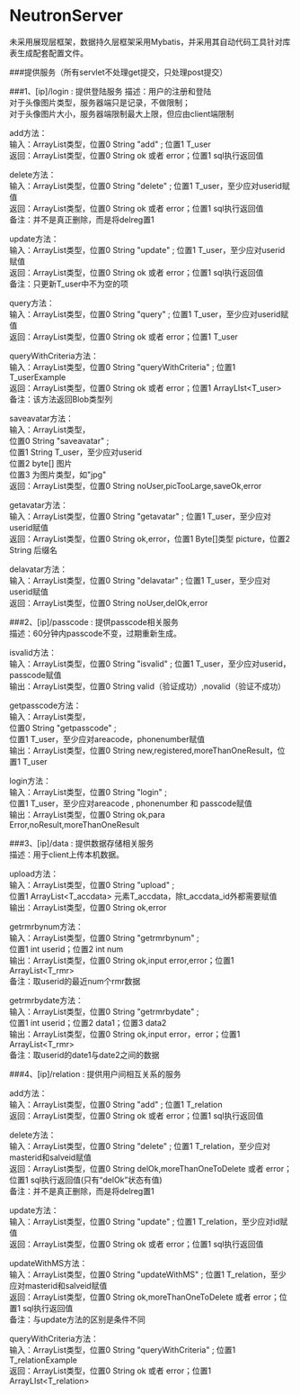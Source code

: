 NeutronServer
==========================================
未采用展现层框架，数据持久层框架采用Mybatis，并采用其自动代码工具针对库表生成配套配置文件。</p>

###提供服务（所有servlet不处理get提交，只处理post提交）

###1、[ip]/login : 提供登陆服务
   描述：用户的注册和登陆       
         对于头像图片类型，服务器端只是记录，不做限制；      
         对于头像图片大小，服务器端限制最大上限，但应由client端限制   
   
   add方法：   
   输入：ArrayList类型，位置0 String "add" ; 位置1 T_user   
   返回：ArrayList类型，位置0 String ok 或者 error；位置1 sql执行返回值      
      
   delete方法：   
   输入：ArrayList类型，位置0 String "delete" ; 位置1 T_user，至少应对userid赋值   
   返回：ArrayList类型，位置0 String ok 或者 error；位置1 sql执行返回值   
   备注：并不是真正删除，而是将delreg置1   
   
   update方法：   
   输入：ArrayList类型，位置0 String "update" ; 位置1 T_user，至少应对userid赋值   
   返回：ArrayList类型，位置0 String ok 或者 error；位置1 sql执行返回值  
   备注：只更新T_user中不为空的项 
   
   query方法：      
   输入：ArrayList类型，位置0 String "query" ; 位置1 T_user，至少应对userid赋值   
   返回：ArrayList类型，位置0 String ok 或者 error；位置1 T_user   
   
   queryWithCriteria方法：   
   输入：ArrayList类型，位置0 String "queryWithCriteria" ; 位置1 T_userExample   
   返回：ArrayList类型，位置0 String ok 或者 error；位置1 ArrayLIst<T_user>   
   备注：该方法返回Blob类型列
   
   saveavatar方法：   
   输入：ArrayList类型，   
         位置0 String "saveavatar" ;     
         位置1 String T_user，至少应对userid   
         位置2 byte[] 图片   
         位置3 为图片类型，如"jpg"   		  
   返回：ArrayList类型，位置0 String noUser,picTooLarge,saveOk,error   

   getavatar方法：   
   输入：ArrayList类型，位置0 String "getavatar" ; 位置1 T_user，至少应对userid赋值   
   返回：ArrayList类型，位置0 String ok,error，位置1 Byte[]类型 picture，位置2 String 后缀名   
   
   delavatar方法：   
   输入：ArrayList类型，位置0 String "delavatar" ; 位置1 T_user，至少应对userid赋值   
   返回：ArrayList类型，位置0 String noUser,delOk,error   

###2、[ip]/passcode : 提供passcode相关服务      
   描述：60分钟内passcode不变，过期重新生成。  
   
   isvalid方法：   
   输入：ArrayList类型，位置0 String "isvalid" ; 位置1 T_user，至少应对userid，passcode赋值   
   输出：ArrayList类型，位置0 String valid（验证成功）,novalid（验证不成功）   
   
   getpasscode方法：   
   输入：ArrayList类型，   
         位置0 String "getpasscode" ;    
         位置1 T_user，至少应对areacode，phonenumber赋值   
   输出：ArrayList类型，位置0 String new,registered,moreThanOneResult，位置1 T_user   
       
   login方法：   
   输入：ArrayList类型，位置0 String "login" ;    
         位置1 T_user，至少应对areacode , phonenumber 和 passcode赋值   
   输出：ArrayList类型，位置0 String  ok,para Error,noResult,moreThanOneResult   
         
###3、[ip]/data : 提供数据存储相关服务      
   描述：用于client上传本机数据。     
   
   upload方法：   
   输入：ArrayList类型，位置0 String "upload" ;    
         位置1 ArrayList<T_accdata> 元素T_accdata，除t_accdata_id外都需要赋值   
   输出：ArrayList类型，位置0 String  ok,error   
    
   getrmrbynum方法：   
   输入：ArrayList类型，位置0 String "getrmrbynum" ;    
         位置1 int userid；位置2 int num   
   输出：ArrayList类型，位置0 String  ok,input error,error；位置1 ArrayList<T_rmr>   
   备注：取userid的最近num个rmr数据   
       
   getrmrbydate方法：   
   输入：ArrayList类型，位置0 String "getrmrbydate" ;    
         位置1 int userid；位置2 data1；位置3 data2   
   输出：ArrayList类型，位置0 String  ok,input error，error；位置1 ArrayList<T_rmr>   
   备注：取userid的date1与date2之间的数据          
   
###4、[ip]/relation : 提供用户间相互关系的服务   

   add方法：      
   输入：ArrayList类型，位置0 String "add" ; 位置1 T_relation   
   返回：ArrayList类型，位置0 String ok 或者 error；位置1 sql执行返回值         
      
   delete方法：   
   输入：ArrayList类型，位置0 String "delete" ; 位置1 T_relation，至少应对masterid和salveid赋值      
   返回：ArrayList类型，位置0 String delOk,moreThanOneToDelete 或者 error；   
   			位置1 sql执行返回值(只有“delOk”状态有值)      
   备注：并不是真正删除，而是将delreg置1   
   
   update方法：   
   输入：ArrayList类型，位置0 String "update" ; 位置1 T_relation，至少应对id赋值      
   返回：ArrayList类型，位置0 String ok 或者 error；位置1 sql执行返回值   
   
   updateWithMS方法：   
   输入：ArrayList类型，位置0 String "updateWithMS" ; 位置1 T_relation，至少应对masterid和salveid赋值    
   返回：ArrayList类型，位置0 String ok,moreThanOneToDelete 或者 error；位置1 sql执行返回值     
   备注：与update方法的区别是条件不同
      
   queryWithCriteria方法：   
   输入：ArrayList类型，位置0 String "queryWithCriteria" ; 位置1 T_relationExample   
   返回：ArrayList类型，位置0 String ok 或者 error；位置1 ArrayLIst<T_relation>   
   
